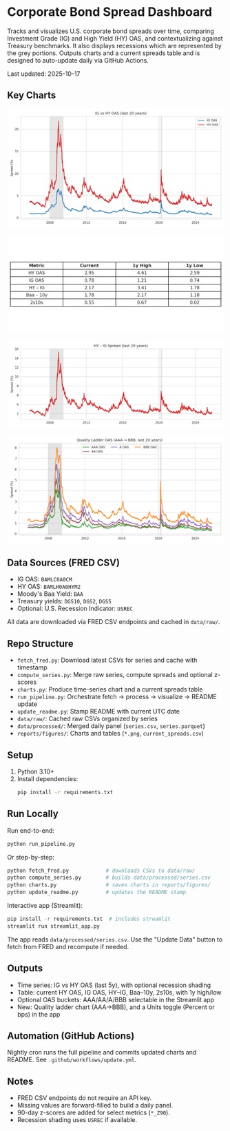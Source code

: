 # Corporate Bond Spread Dashboard

Tracks and visualizes U.S. corporate bond spreads over time, comparing Investment Grade (IG) and High Yield (HY) OAS, and contextualizing against Treasury benchmarks. It also displays recessions which are represented by the grey portions. Outputs charts and a current spreads table and is designed to auto-update daily via GitHub Actions.

Last updated: 2025-10-17

## Key Charts
![IG vs HY OAS (last 20y)](reports/figures/ig_hy_oas_20y.png)

![Current Spreads Table](reports/figures/current_spreads.png)

![HY – IG Spread (last 20y)](reports/figures/hy_ig_spread_20y.png)

![Quality Ladder OAS (AAA → BBB, last 20y)](reports/figures/quality_ladder_20y.png)

## Data Sources (FRED CSV)
- IG OAS: `BAMLC0A0CM`
- HY OAS: `BAMLH0A0HYM2`
- Moody's Baa Yield: `BAA`
- Treasury yields: `DGS10`, `DGS2`, `DGS5`
- Optional: U.S. Recession Indicator: `USREC`

All data are downloaded via FRED CSV endpoints and cached in `data/raw/`.

## Repo Structure
- `fetch_fred.py`: Download latest CSVs for series and cache with timestamp
- `compute_series.py`: Merge raw series, compute spreads and optional z-scores
- `charts.py`: Produce time-series chart and a current spreads table
- `run_pipeline.py`: Orchestrate fetch → process → visualize → README update
- `update_readme.py`: Stamp README with current UTC date
- `data/raw/`: Cached raw CSVs organized by series
- `data/processed/`: Merged daily panel (`series.csv`, `series.parquet`)
- `reports/figures/`: Charts and tables (`*.png`, `current_spreads.csv`)

## Setup
1. Python 3.10+
2. Install dependencies:
   ```bash
   pip install -r requirements.txt
   ```

## Run Locally
Run end-to-end:
```bash
python run_pipeline.py
```

Or step-by-step:
```bash
python fetch_fred.py            # downloads CSVs to data/raw/
python compute_series.py        # builds data/processed/series.csv
python charts.py                # saves charts in reports/figures/
python update_readme.py         # updates the README stamp
```

Interactive app (Streamlit):
```bash
pip install -r requirements.txt  # includes streamlit
streamlit run streamlit_app.py
```
The app reads `data/processed/series.csv`. Use the "Update Data" button to fetch from FRED and recompute if needed.

## Outputs
- Time series: IG vs HY OAS (last 5y), with optional recession shading
- Table: current HY OAS, IG OAS, HY–IG, Baa–10y, 2s10s, with 1y high/low
- Optional OAS buckets: AAA/AA/A/BBB selectable in the Streamlit app
 - New: Quality ladder chart (AAA→BBB), and a Units toggle (Percent or bps) in the app

## Automation (GitHub Actions)
Nightly cron runs the full pipeline and commits updated charts and README.
See `.github/workflows/update.yml`.

## Notes
- FRED CSV endpoints do not require an API key.
- Missing values are forward-filled to build a daily panel.
- 90-day z-scores are added for select metrics (`*_Z90`).
- Recession shading uses `USREC` if available.
